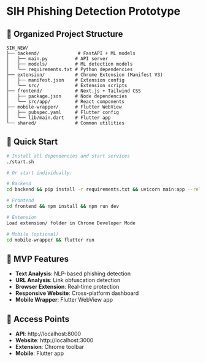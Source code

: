 # SIH Phishing Detection Prototype

## 📁 Organized Project Structure
```
SIH_NEW/
├── backend/              # FastAPI + ML models
│   ├── main.py          # API server
│   ├── models/          # ML detection models
│   └── requirements.txt # Python dependencies
├── extension/           # Chrome Extension (Manifest V3)
│   ├── manifest.json    # Extension config
│   └── src/             # Extension scripts
├── frontend/            # Next.js + Tailwind CSS
│   ├── package.json     # Node dependencies
│   └── src/app/         # React components
├── mobile-wrapper/      # Flutter WebView
│   ├── pubspec.yaml     # Flutter config
│   └── lib/main.dart    # Flutter app
└── shared/              # Common utilities
```

## 🚀 Quick Start
```bash
# Install all dependencies and start services
./start.sh

# Or start individually:

# Backend
cd backend && pip install -r requirements.txt && uvicorn main:app --reload --port 8000

# Frontend  
cd frontend && npm install && npm run dev

# Extension
Load extension/ folder in Chrome Developer Mode

# Mobile (optional)
cd mobile-wrapper && flutter run
```

## 🎯 MVP Features
- **Text Analysis**: NLP-based phishing detection
- **URL Analysis**: Link obfuscation detection  
- **Browser Extension**: Real-time protection
- **Responsive Website**: Cross-platform dashboard
- **Mobile Wrapper**: Flutter WebView app

## 📱 Access Points
- **API**: http://localhost:8000
- **Website**: http://localhost:3000  
- **Extension**: Chrome toolbar
- **Mobile**: Flutter app
